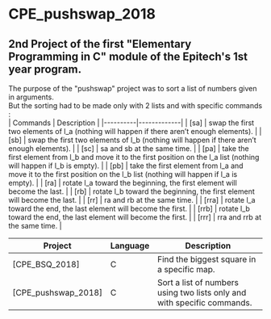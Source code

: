 # CPE_pushswap_2018

## 2nd Project of the first "Elementary Programming in C" module of the Epitech's 1st year program.

The purpose of the "pushswap" project was to sort a list of numbers given in arguments. </br>
But the sorting had to be made only with 2 lists and with specific commands : </br>
| Commands | Description |
|----------|-------------|
| [sa]         | swap the first two elements of l_a (nothing will happen if there aren’t enough elements). | 
| [sb]       | swap the first two elements of l_b (nothing will happen if there aren’t enough elements). |
| [sc]       | sa and sb at the same time. |
| [pa]       | take the first element from l_b and move it to the first position on the l_a list (nothing will happen if l_b is empty). |
| [pb]       | take the first element from l_a and move it to the first position on the l_b list (nothing will happen if l_a is empty). |
| [ra]       | rotate l_a toward the beginning, the first element will become the last. |
| [rb]       | rotate l_b toward the beginning, the first element will become the last. |
| [rr]       | ra and rb at the same time. |
| [rra]      | rotate l_a toward the end, the last element will become the first. |
| [rrb]     | rotate l_b toward the end, the last element will become the first. |
| [rrr]      | rra and rrb at the same time. |

| Project | Language | Description |
|---------|----------|-------------|
| [CPE_BSQ_2018]         |      C      | Find the biggest square in a specific map. |
| [CPE_pushswap_2018]       |       C     | Sort a list of numbers using two lists only and with specific commands. |
